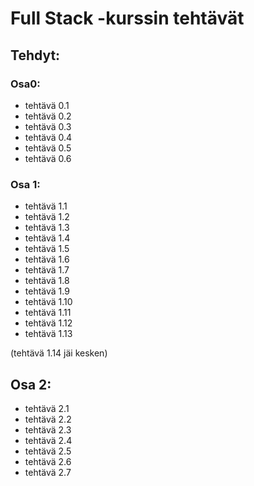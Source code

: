 # Full Stack -kurssin tehtävät
## Tehdyt:
### Osa0:
- tehtävä 0.1
- tehtävä 0.2
- tehtävä 0.3
- tehtävä 0.4
- tehtävä 0.5
- tehtävä 0.6

### Osa 1:
- tehtävä 1.1
- tehtävä 1.2
- tehtävä 1.3
- tehtävä 1.4
- tehtävä 1.5
- tehtävä 1.6
- tehtävä 1.7
- tehtävä 1.8
- tehtävä 1.9
- tehtävä 1.10
- tehtävä 1.11
- tehtävä 1.12
- tehtävä 1.13

(tehtävä 1.14 jäi kesken)

## Osa 2:
- tehtävä 2.1
- tehtävä 2.2
- tehtävä 2.3
- tehtävä 2.4
- tehtävä 2.5
- tehtävä 2.6
- tehtävä 2.7
